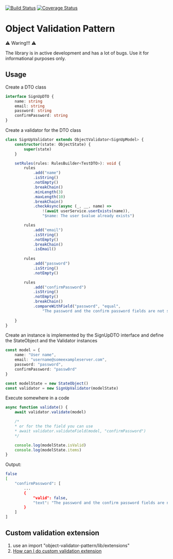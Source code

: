 [![Build Status](https://travis-ci.com/m1sha/object-validation-pattern.svg?branch=master)](https://travis-ci.com/m1sha/object-validation-pattern)
[![Coverage Status](https://coveralls.io/repos/github/m1sha/object-validation-pattern/badge.svg?branch=master)](https://coveralls.io/github/m1sha/object-validation-pattern?branch=master)

# Object Validation Pattern

⚠️ Waring!!! ⚠️

The library is in active development and has a lot of bugs. Use it for informational purposes only.

## Usage

Create a DTO class
```typescript
interface SignUpDTO {
    name: string
    email: string
    password: string
    confirmPassword: string
}
```

Create a validator for the DTO class

```typescript
class SignUpValidator extends ObjectValidator<SignUpModel> {
    constructor(state: ObjectState) {
        super(state)
    }

    setRules(rules: RulesBuilder<TestDTO>): void { 
        rules
            .add("name")
            .isString()
            .notEmpty()
            .breakChain()
            .minLength(3)
            .maxLength(10)
            .breakChain()
            .checkAsync(async (_, __, name) => 
                !(await userService.userExists(name)),
                "$name: The user $value already exists")

        rules
            .add("email")
            .isString()
            .notEmpty()
            .breakChain()
            .isEmail()
        
        rules
            .add("password")
            .isString()
            .notEmpty()

        rules
            .add("confirmPassword")
            .isString()
            .notEmpty()
            .breakChain()
            .compareWithField("password", "equal", 
                "The password and the confirm password fields are not same")
           
    }
}
```


Create an instance is implemented by the SignUpDTO interface and define the StateObject and the Validator instances
```typescript
const model = {
    name: "User name",
    email: "username@someexampleserver.com",
    password: "password",
    confirmPassword: "passw0rd"
}

const modelState = new StateObject()
const validator = new SignUpValidator(modelState)
```

Execute somewhere in a code
```typescript
async function validate() {
    await validator.validate(model) 

    /*
    * or for the the field you can use 
    * await validator.validateField(model, "confirmPassword")
    */

    console.log(modelState.isValid) 
    console.log(modelState.items) 
}
```

Output:
```bash
false
[
    "confirmPassword": [
        ...
        { 
            "valid": false, 
            "text": "The password and the confirm password fields are not same"
        }
    ]
]
```

## Custom validation extension

1. use an import "object-validator-pattern/lib/extensions"
2. [How can I do custom validation extension](docs/CustomExtensions.md)